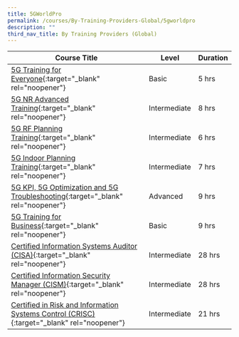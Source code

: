 ```yaml
---
title: 5GWorldPro
permalink: /courses/By-Training-Providers-Global/5gworldpro
description: ""
third_nav_title: By Training Providers (Global)
---
```

|Course Title  | Level | Duration |
| - | - | - | 
|[5G Training for Everyone](https://www.5gworldpro.com/5g-training-for-everyone){:target="_blank" rel="noopener"} |Basic|5 hrs |
|[5G NR Advanced Training](https://www.5gworldpro.com/5g-nr-advanced){:target="_blank" rel="noopener"} |Intermediate|8 hrs |
|[5G RF Planning Training](https://www.5gworldpro.com/5g-new-radio-rf-planning-training){:target="_blank" rel="noopener"} |Intermediate|6 hrs |
|[5G Indoor Planning Training](https://www.5gworldpro.com/5g-indoor-radio-planning-training){:target="_blank" rel="noopener"} |Intermediate|7 hrs |
|[5G KPI, 5G Optimization and 5G Troubleshooting](https://www.5gworldpro.com/5g-kpi-5g-optimization-and-5g-troubleshooting-training/){:target="_blank" rel="noopener"} |Advanced|9 hrs |
|[5G Training for Business](https://www.5gworldpro.com/5g-training-for-business){:target="_blank" rel="noopener"} |Basic|9 hrs |
|[Certified Information Systems Auditor (CISA)](https://www.bridgingminds.net/certified-information-systems-auditor/){:target="_blank" rel="noopener"} |Intermediate|28 hrs |
|[Certified Information Security Manager (CISM)](https://www.bridgingminds.net/certified-information-security-manager/){:target="_blank" rel="noopener"} |Intermediate|28 hrs |
|[Certified in Risk and Information Systems Control (CRISC)](https://www.bridgingminds.net/certified-in-risk-and-information-system-control){:target="_blank" rel="noopener"} |Intermediate|21 hrs |